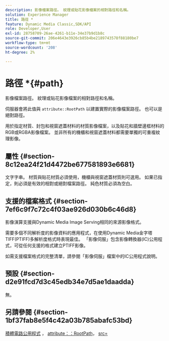 ```yaml
---
description: 影像檔案路徑。 紋理或貼花影像檔案的相對路徑和名稱。
solution: Experience Manager
title: 路徑 *
feature: Dynamic Media Classic,SDK/API
role: Developer,User
exl-id: 28758709-26ae-4261-b11e-34e37b9d1b8c
source-git-commit: 206e4643e3926cb85b4be2189743578f88180be7
workflow-type: tm+mt
source-wordcount: '208'
ht-degree: 2%

---
```


# 路徑 *{#path}

影像檔案路徑。 紋理或貼花影像檔案的相對路徑和名稱。

伺服器會將此值與 `attribute::RootPath` 以建置實際的影像檔案路徑。 也可以是絕對路徑。

用於指定材質、封包和視窗遮蓋材料的材質影像檔案，以及貼花和牆壁邊框材料的RGB或RGBA影像檔案。 並非所有的機櫃和視窗遮蓋材料都需要單獨的可重複紋理影像。

## 屬性 {#section-8c12ea24f21d4472be677581893e6681}

文字字串。 材質與貼花材質必須使用，機櫃與視窗遮蓋材質則可選用。 如果已指定，則必須是有效的相對或絕對檔案路徑。 純色材質必須為空白。

## 支援的檔案格式 {#section-7ef6c9f7c72c4f03ae926d030b6c46d8}

影像演算支援與Dynamic Media Image Serving相同的來源影像格式。

需要多個不同解析度的影像資料的應用程式，在使用Dynamic Media金字塔TIFF(PTIFF)多解析度格式時表現最佳。 「影像伺服」包含影像轉換器(IC)公用程式，可從任何支援的格式建立PTIFF影像。

如需支援檔案格式的完整清單，請參閱「影像伺服」檔案中的IC公用程式說明。

## 預設 {#section-d2e91fcd7d3c45edb34e7d5ae1daadda}

無。

## 另請參閱 {#section-1bf37fab8e5f4c42a03b785abafc53bd}

[積體電路公用程式](/help/aem-is-ir-api/is-api/is-utils/utilities/r-ic.md) ， [attribute：：RootPath](/help/aem-is-ir-api/ir-api/material-cat/image-rendering-api-ref/c-ir-material-catalog/c-ir-attributes-reference/r-ir-rootpath.md)， [src=](/help/aem-is-ir-api/ir-api/http-protocol/image-rendering-api-ref/c-ir-http-protocol-ref/c-ir-http-protocol-command-reference/r-ir-src.md)
